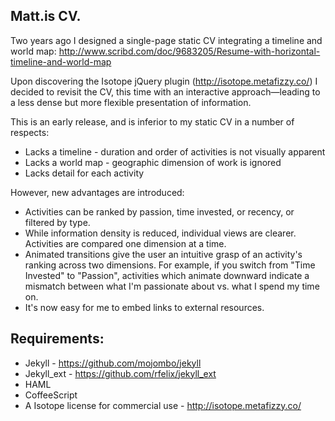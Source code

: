 ## Matt.is CV.

Two years ago I designed a single-page static CV integrating a timeline and world map: http://www.scribd.com/doc/9683205/Resume-with-horizontal-timeline-and-world-map

Upon discovering the Isotope jQuery plugin (http://isotope.metafizzy.co/) I decided to revisit the CV, this time with an interactive approach—leading to a less dense but more flexible presentation of information.

This is an early release, and is inferior to my static CV in a number of respects:
* Lacks a timeline - duration and order of activities is not visually apparent
* Lacks a world map - geographic dimension of work is ignored
* Lacks detail for each activity

However, new advantages are introduced:
* Activities can be ranked by passion, time invested, or recency, or filtered by type.
* While information density is reduced, individual views are clearer. Activities are compared one dimension at a time. 
* Animated transitions give the user an intuitive grasp of an activity's ranking across two dimensions. For example, if you switch from "Time Invested" to "Passion", activities which animate downward indicate a mismatch between what I'm passionate about vs. what I spend my time on.
* It's now easy for me to embed links to external resources.

## Requirements:

* Jekyll - https://github.com/mojombo/jekyll
* Jekyll_ext - https://github.com/rfelix/jekyll_ext
* HAML
* CoffeeScript
* A Isotope license for commercial use - http://isotope.metafizzy.co/